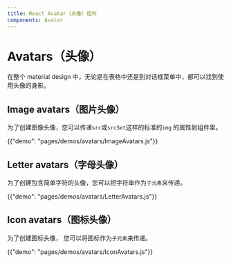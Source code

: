 ```yaml
---
title: React Avatar（头像）组件
components: Avatar
---
```

# Avatars（头像）

<p class="description">在整个 material design 中，无论是在表格中还是到对话框菜单中，都可以找到使用头像的身影。</p>

## Image avatars（图片头像）

为了创建图像头像，您可以传递` src `或` srcSet `这样的标准的` img ` 的属性到组件里。

{{"demo": "pages/demos/avatars/ImageAvatars.js"}}

## Letter avatars（字母头像）

为了创建包含简单字符的头像，您可以把字符串作为`子元素`来传递。

{{"demo": "pages/demos/avatars/LetterAvatars.js"}}

## Icon avatars（图标头像）

为了创建图标头像， 您可以将图标作为`子元素`来传递。

{{"demo": "pages/demos/avatars/IconAvatars.js"}}